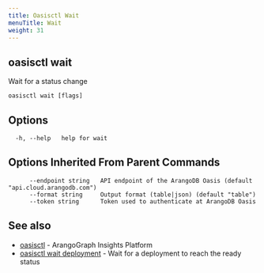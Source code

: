 ```yaml
---
title: Oasisctl Wait
menuTitle: Wait
weight: 31
---
```

## oasisctl wait

Wait for a status change

```
oasisctl wait [flags]
```

## Options
```
  -h, --help   help for wait
```

## Options Inherited From Parent Commands
```
      --endpoint string   API endpoint of the ArangoDB Oasis (default "api.cloud.arangodb.com")
      --format string     Output format (table|json) (default "table")
      --token string      Token used to authenticate at ArangoDB Oasis
```

## See also
* [oasisctl](../options.md)	 - ArangoGraph Insights Platform
* [oasisctl wait deployment](wait-deployment.md)	 - Wait for a deployment to reach the ready status

